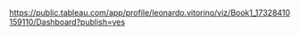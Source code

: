 https://public.tableau.com/app/profile/leonardo.vitorino/viz/Book1_17328410159110/Dashboard?publish=yes
